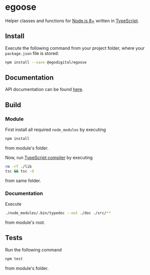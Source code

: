 # egoose

Helper classes and functions for [Node.js 8+](https://nodejs.org/) written in [TypeScript](https://www.typescriptlang.org/).

## Install

Execute the following command from your project folder, where your `package.json` file is stored:

```bash
npm install --save @egodigital/egoose
```

## Documentation

API documentation can be found [here](https://egodigital.github.io/egoose/).

## Build

### Module

First install all required `node_modules` by executing

```bash
npm install
```

from module's folder.

Now, run [TypeScript compiler](https://www.npmjs.com/package/typescript) by executing

```bash
rm -rf ./lib
tsc && tsc -d
```

from same folder.

### Documentation

Execute

```bash
./node_modules/.bin/typedoc --out ./doc ./src/**
```

from module's root.

## Tests

Run the following command

```bash
npm test
```

from module's folder.
